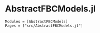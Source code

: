 
# AbstractFBCModels.jl

```@autodocs
Modules = [AbstractFBCModels]
Pages = ["src/AbstractFBCModels.jl"]
```
